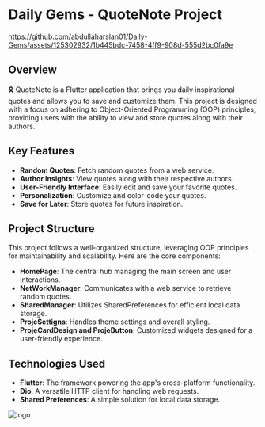 # Daily Gems - QuoteNote Project



https://github.com/abdullaharslan01/Daily-Gems/assets/125302932/1b445bdc-7458-4ff9-908d-555d2bc0fa9e



## Overview

🎗️ QuoteNote is a Flutter application that brings you daily inspirational quotes and allows you to save and customize them. This project is designed with a focus on adhering to Object-Oriented Programming (OOP) principles, providing users with the ability to view and store quotes along with their authors.

## Key Features

- **Random Quotes**: Fetch random quotes from a web service.
- **Author Insights**: View quotes along with their respective authors.
- **User-Friendly Interface**: Easily edit and save your favorite quotes.
- **Personalization**: Customize and color-code your quotes.
- **Save for Later**: Store quotes for future inspiration.

## Project Structure

This project follows a well-organized structure, leveraging OOP principles for maintainability and scalability. Here are the core components:

- **HomePage**: The central hub managing the main screen and user interactions.
- **NetWorkManager**: Communicates with a web service to retrieve random quotes.
- **SharedManager**: Utilizes SharedPreferences for efficient local data storage.
- **ProjeSettigns**: Handles theme settings and overall styling.
- **ProjeCardDesign and ProjeButton**: Customized widgets designed for a user-friendly experience.

## Technologies Used

- **Flutter**: The framework powering the app's cross-platform functionality.
- **Dio**: A versatile HTTP client for handling web requests.
- **Shared Preferences**: A simple solution for local data storage.

![logo](https://github.com/abdullaharslan01/Daily-Gems/assets/125302932/34288b08-6860-4d59-bc99-63f67f981249)

